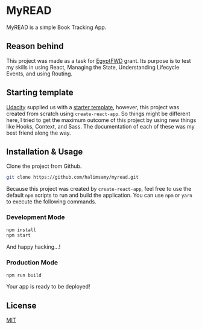 # MyREAD

MyREAD is a simple Book Tracking App.

## Reason behind

This project was made as a task for [EgyptFWD] grant. Its purpose is to test
my skills in using React, Managing the State, Understanding Lifecycle Events, and using Routing.

[egyptfwd]: https://egfwd.com

## Starting template

[Udacity] supplied us with a [starter template], however, this project was created from scratch using `create-react-app`.
So things might be different here, I tried to get the maximum outcome of this project by using new things like Hooks, Context, and Sass.
The documentation of each of these was my best friend along the way.

[udacity]: https://udacity.com
[starter template]: https://github.com/udacity/reactnd-project-myreads-starter

## Installation & Usage

Clone the project from Github.

```bash
git clone https://github.com/halimsamy/myread.git
```

Because this project was created by `create-react-app`, feel free to use the default `npm` scripts to run and build the application.
You can use `npm` or `yarn` to execute the following commands.

### Development Mode

```bash
npm install
npm start
```

And happy hacking...!

### Production Mode

```bash
npm run build
```

Your app is ready to be deployed!

## License

[MIT](https://choosealicense.com/licenses/mit/)
